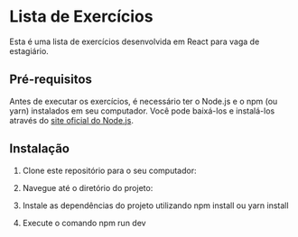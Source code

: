 # Lista de Exercícios

Esta é uma lista de exercícios desenvolvida em React para vaga de estagiário.

## Pré-requisitos

Antes de executar os exercícios, é necessário ter o Node.js e o npm (ou yarn) instalados em seu computador. Você pode baixá-los e instalá-los através do [site oficial do Node.js](https://nodejs.org/).

## Instalação

1. Clone este repositório para o seu computador:

2. Navegue até o diretório do projeto:

3. Instale as dependências do projeto utilizando npm install ou yarn install

4. Execute o comando npm run dev